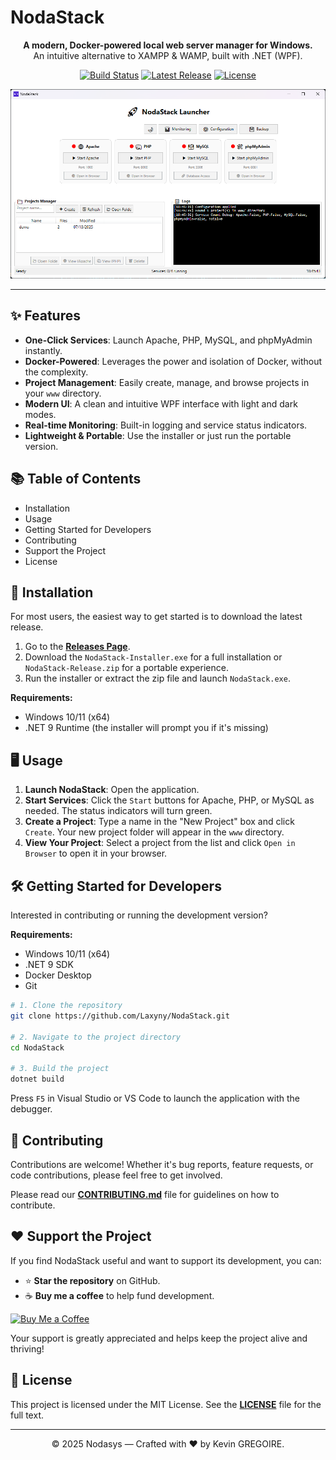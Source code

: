 # NodaStack

<p align="center">
  <strong>A modern, Docker-powered local web server manager for Windows.</strong><br/>
  An intuitive alternative to XAMPP & WAMP, built with .NET (WPF).
</p>

<p align="center">
  <a href="https://github.com/Laxyny/NodaStack/actions/workflows/dotnet-desktop.yml"><img src="https://github.com/Laxyny/NodaStack/actions/workflows/dotnet-desktop.yml/badge.svg" alt="Build Status"></a>
  <a href="https://github.com/Laxyny/NodaStack/releases"><img src="https://img.shields.io/github/v/release/Laxyny/NodaStack" alt="Latest Release"></a>
  <a href="./LICENSE"><img src="https://img.shields.io/github/license/Laxyny/NodaStack" alt="License"></a>
</p>

<p align="center">
  <img src="https://raw.githubusercontent.com/Laxyny/NodaStack/main/.github/assets/screenshot.png" alt="NodaStack Screenshot" width="700"/>
</p>

---

## ✨ Features

- **One-Click Services**: Launch Apache, PHP, MySQL, and phpMyAdmin instantly.
- **Docker-Powered**: Leverages the power and isolation of Docker, without the complexity.
- **Project Management**: Easily create, manage, and browse projects in your `www` directory.
- **Modern UI**: A clean and intuitive WPF interface with light and dark modes.
- **Real-time Monitoring**: Built-in logging and service status indicators.
- **Lightweight & Portable**: Use the installer or just run the portable version.

## 📚 Table of Contents

- Installation
- Usage
- Getting Started for Developers
- Contributing
- Support the Project
- License

## 🚀 Installation

For most users, the easiest way to get started is to download the latest release.

1.  Go to the [**Releases Page**](https://github.com/Laxyny/NodaStack/releases/latest).
2.  Download the `NodaStack-Installer.exe` for a full installation or `NodaStack-Release.zip` for a portable experience.
3.  Run the installer or extract the zip file and launch `NodaStack.exe`.

**Requirements:**
- Windows 10/11 (x64)
- .NET 9 Runtime (the installer will prompt you if it's missing)

## 🖥️ Usage

1.  **Launch NodaStack**: Open the application.
2.  **Start Services**: Click the `Start` buttons for Apache, PHP, or MySQL as needed. The status indicators will turn green.
3.  **Create a Project**: Type a name in the "New Project" box and click `Create`. Your new project folder will appear in the `www` directory.
4.  **View Your Project**: Select a project from the list and click `Open in Browser` to open it in your browser.

## 🛠️ Getting Started for Developers

Interested in contributing or running the development version?

**Requirements:**
- Windows 10/11 (x64)
- .NET 9 SDK
- Docker Desktop
- Git

```bash
# 1. Clone the repository
git clone https://github.com/Laxyny/NodaStack.git

# 2. Navigate to the project directory
cd NodaStack

# 3. Build the project
dotnet build
```

Press `F5` in Visual Studio or VS Code to launch the application with the debugger.

## 🤝 Contributing

Contributions are welcome! Whether it's bug reports, feature requests, or code contributions, please feel free to get involved.

Please read our [**CONTRIBUTING.md**](./CONTRIBUTING.md) file for guidelines on how to contribute.

## ❤️ Support the Project

If you find NodaStack useful and want to support its development, you can:

- ⭐ **Star the repository** on GitHub.
- ☕ **Buy me a coffee** to help fund development.

<p>
  <a href="https://coff.ee/nodasys"><img src="https://img.shields.io/badge/Buy%20Me%20a%20Coffee-Donate-%23FFDD00" alt="Buy Me a Coffee"></a>
</p>

Your support is greatly appreciated and helps keep the project alive and thriving!

## 📜 License

This project is licensed under the MIT License. See the [**LICENSE**](./LICENSE) file for the full text.

---

<p align="center">
  © 2025 Nodasys — Crafted with ❤️ by Kevin GREGOIRE.
</p>